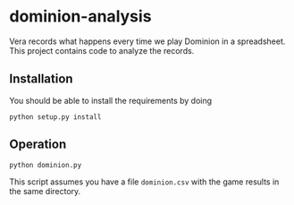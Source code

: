 dominion-analysis
=================

Vera records what happens every time we play Dominion in a
spreadsheet.  This project contains code to analyze the records.

Installation
------------

You should be able to install the requirements by doing

    python setup.py install

Operation
---------

    python dominion.py

This script assumes you have a file `dominion.csv` with the game
results in the same directory.